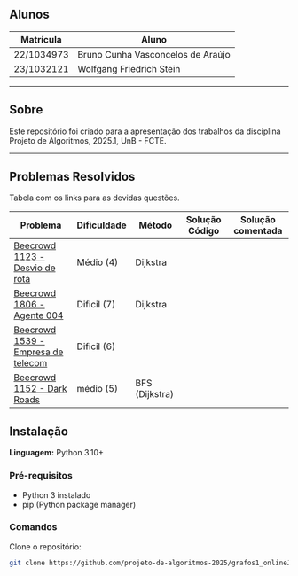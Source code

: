 ## Alunos

| Matrícula  | Aluno                             |
| ---------- | --------------------------------- |
| 22/1034973 | Bruno Cunha Vasconcelos de Araújo |
| 23/1032121 | Wolfgang Friedrich Stein          |

---

## Sobre

Este repositório foi criado para a apresentação dos trabalhos da disciplina Projeto de Algoritmos, 2025.1, UnB - FCTE.

---

## Problemas Resolvidos

Tabela com os links para as devidas questões.

| Problema                                                                              | Dificuldade | Método                        | Solução Código                                                                                        | Solução comentada                                                                        |
| ------------------------------------------------------------------------------------- | ----------- | ----------------------------- | ----------------------------------------------------------------------------------------------------- | ---------------------------------------------------------------------------------------- |
| [Beecrowd 1123 - Desvio de rota](https://judge.beecrowd.com/pt/problems/view/1123)   | Médio (4) | Dijkstra              |  | |
| [Beecrowd 1806 - Agente 004](https://judge.beecrowd.com/pt/problems/view/1806) | Dificil (7)   | Dijkstra                           |                  |
| [Beecrowd 1539 - Empresa de telecom](https://judge.beecrowd.com/pt/problems/view/1539)   | Dificil (6)   |  |                       |                         |
|   [Beecrowd 1152 - Dark Roads](https://judge.beecrowd.com/en/problems/view/1152)     | médio (5) | BFS (Dijkstra)     |                            |                             |




## Instalação

**Linguagem:** Python 3.10+

### Pré-requisitos

- Python 3 instalado
- pip (Python package manager)

### Comandos

Clone o repositório:

```bash
git clone https://github.com/projeto-de-algoritmos-2025/grafos1_onlineJudge.git

```
